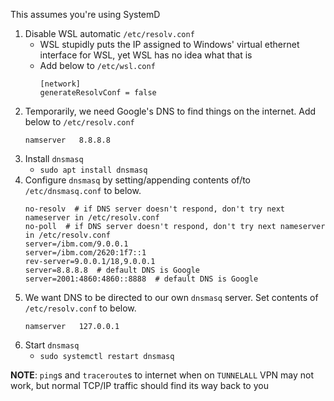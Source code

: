 This assumes you're using SystemD

1. Disable WSL automatic `/etc/resolv.conf`
    - WSL stupidly puts the IP assigned to Windows' virtual ethernet interface for WSL, yet WSL has no idea what that is
    - Add below to `/etc/wsl.conf`
        ```
        [network]
        generateResolvConf = false
        ```
2. Temporarily, we need Google's DNS to find things on the internet. Add below to `/etc/resolv.conf`
    ```
    namserver   8.8.8.8
    ```
3. Install `dnsmasq`
    - `sudo apt install dnsmasq`
4. Configure `dnsmasq` by setting/appending contents of/to `/etc/dnsmasq.conf` to below.
    ```
    no-resolv  # if DNS server doesn't respond, don't try next nameserver in /etc/resolv.conf
    no-poll  # if DNS server doesn't respond, don't try next nameserver in /etc/resolv.conf
    server=/ibm.com/9.0.0.1
    server=/ibm.com/2620:1f7::1
    rev-server=9.0.0.1/18,9.0.0.1
    server=8.8.8.8  # default DNS is Google
    server=2001:4860:4860::8888  # default DNS is Google
    ```
5. We want DNS to be directed to our own `dnsmasq` server. Set contents of `/etc/resolv.conf` to below.
    ```
    namserver   127.0.0.1
    ```
6. Start `dnsmasq`
    - `sudo systemctl restart dnsmasq`

**NOTE**: `ping`s and `traceroute`s to internet when on `TUNNELALL` VPN may not work, but normal TCP/IP traffic should find its way back to you

